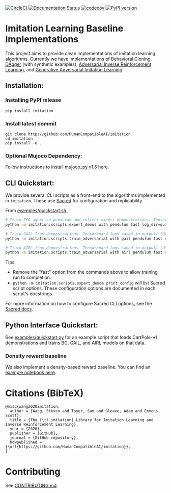 [![CircleCI](https://circleci.com/gh/HumanCompatibleAI/imitation.svg?style=svg)](https://circleci.com/gh/HumanCompatibleAI/imitation)
[![Documentation Status](https://readthedocs.org/projects/imitation/badge/?version=latest)](https://imitation.readthedocs.io/en/latest/?badge=latest)
[![codecov](https://codecov.io/gh/HumanCompatibleAI/imitation/branch/master/graph/badge.svg)](https://codecov.io/gh/HumanCompatibleAI/imitation)
[![PyPI version](https://badge.fury.io/py/imitation.svg)](https://badge.fury.io/py/imitation)


# Imitation Learning Baseline Implementations

This project aims to provide clean implementations of imitation learning algorithms.
Currently we have implementations of Behavioral Cloning, [DAgger](https://arxiv.org/pdf/1011.0686.pdf) (with synthetic examples), [Adversarial Inverse Reinforcement Learning](https://arxiv.org/abs/1710.11248), and [Generative Adversarial Imitation Learning](https://arxiv.org/abs/1606.03476).

## Installation:

### Installing PyPI release

```
pip install imitation
```

### Install latest commit

```
git clone http://github.com/HumanCompatibleAI/imitation
cd imitation
pip install -e .
```

### Optional Mujoco Dependency:

Follow instructions to install [mujoco\_py v1.5 here](https://github.com/openai/mujoco-py/tree/498b451a03fb61e5bdfcb6956d8d7c881b1098b5#install-mujoco).


## CLI Quickstart:

We provide several CLI scripts as a front-end to the algorithms implemented in `imitation`. These use [Sacred](https://github.com/idsia/sacred) for configuration and replicability.

From [examples/quickstart.sh:](examples/quickstart.sh)

```bash
# Train PPO agent on pendulum and collect expert demonstrations. Tensorboard logs saved in `quickstart/rl/`
python -m imitation.scripts.expert_demos with pendulum fast log_dir=quickstart/rl/

# Train GAIL from demonstrations. Tensorboard logs saved in output/ (default log directory).
python -m imitation.scripts.train_adversarial with gail pendulum fast rollout_path=quickstart/rl/rollouts/final.pkl

# Train AIRL from demonstrations. Tensorboard logs saved in output/ (default log directory).
python -m imitation.scripts.train_adversarial with airl pendulum fast rollout_path=quickstart/rl/rollouts/final.pkl
```
Tips:
  * Remove the "fast" option from the commands above to allow training run to completion.
  * `python -m imitation.scripts.expert_demos print_config` will list Sacred script options. These configuration options are documented in each script's docstrings.

For more information on how to configure Sacred CLI options, see the [Sacred docs](https://sacred.readthedocs.io/en/stable/).


## Python Interface Quickstart:

See [examples/quickstart.py](examples/quickstart.py) for an example script that loads CartPole-v1 demonstrations and trains BC, GAIL, and AIRL models on that data.


### Density reward baseline

We also implement a density-based reward baseline. You can find an [example notebook here](examples/density_baseline_demo.ipynb).

# Citations (BibTeX)
```
@misc{wang2020imitation,
  author = {Wang, Steven and Toyer, Sam and Gleave, Adam and Emmons, Scott},
  title = {The {\tt imitation} Library for Imitation Learning and Inverse Reinforcement Learning},
  year = {2020},
  publisher = {GitHub},
  journal = {GitHub repository},
  howpublished = {\url{https://github.com/HumanCompatibleAI/imitation}},
}
```

# Contributing
See [CONTRIBUTING.md](CONTRIBUTING.md).
